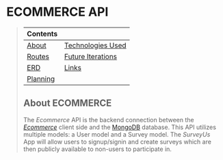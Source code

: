 # ECOMMERCE API
> | Contents | |
> |-----|-----|
> | [About](https://github.com/Mattastic-Voyage/survey-api#about-surveyus) | [Technologies Used](https://github.com/Mattastic-Voyage/survey-api#technologies-employed) |
> | [Routes](https://github.com/Mattastic-Voyage/survey-api#catalogue-of-routes) | [Future Iterations](https://github.com/Mattastic-Voyage/survey-api#future-iterations) |
> | [ERD](https://github.com/Mattastic-Voyage/survey-api#entity-relationship-diagram) | [Links](https://github.com/Mattastic-Voyage/survey-api#links) |
> | [Planning](https://github.com/Mattastic-Voyage/survey-api#planning)| |
>
> ## About ECOMMERCE
> The _Ecommerce_ API is the backend connection between the [_Ecommerce_](https://github.com/Mattastic-Voyage/survey-client) client side and the [MongoDB](https://www.mongodb.com/) database. This API utilizes multiple models: a User model and a Survey model. The _SurveyUs_ App will allow users to signup/signin and create surveys which are then publicly available to non-users to participate in.
> 